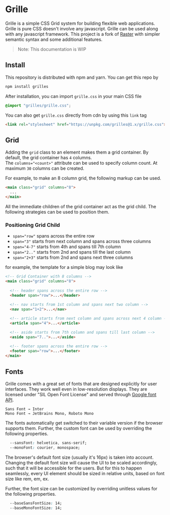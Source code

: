 # Grille
Grille is a simple CSS Grid system for building flexible web applications. Grille is pure CSS doesn't involve any javascript. Grille can be used along with any javascript framework. This project is a fork of [Raster](https://github.com/rsms/raster) with simpler semantic syntax and some additional features.

> Note: This documentation is WIP

## Install

This repository is distributed with npm and yarn. You can get this repo by

```bash
npm install grilles 
```

After installation, you can import ```grille.css``` in your main CSS file

```css
@import "grilles/grille.css";
```

You can also get ```grille.css``` directly from cdn by using this `link` tag

```html
<link rel="stylesheet" href="https://unpkg.com/grilles@1.x/grille.css">
```


## Grid

Adding the ```grid``` class to an element makes them a grid container. By default, the grid container has ```4``` columns. <br />
The ```columns="<count>"``` attribute can be used to specify column count. At maximum ```30``` columns can be created. 

For example, to make an 8 column grid, the following markup can be used.

```html
<main class="grid" columns="8">
  ...
</main>
```
All the immediate children of the grid container act as the grid child. The following strategies can be used to position them.

### Positioning Grid Child
- ```span="row"``` spans across the entire row <br/>
- ```span="3"``` starts from next column and spans across three columns <br/>
- ```span="4-7"``` starts from 4th and spans till 7th column <br/>
- ```span="2.."``` starts from 2nd and spans till the last column <br/>
- ```span="2+3"``` starts from 2nd and spans next three columns

for example, the template for a simple blog may look like
```html
<!-- Grid Container with 8 columns -->
<main class="grid" columns="8"> 
  
  <!-- header spans across the entire row -->
  <header span="row">...</header> 
  
  <!-- nav starts from 1st column and spans next two column -->
  <nav span="1+2">...</nav>

  <!-- article starts from next column and spans across next 4 column -->
  <article span="4">...</article> 

  <!-- aside starts from 7th column and spans till last column -->
  <aside span="7..">...</aside> 
  
  <!-- footer spans across the entire row -->
  <footer span="row">...</footer>
</main>
```
## Fonts
Grille comes with a great set of fonts that are designed explicitly for user interfaces. They work well even in low-resolution displays. They are licensed under "SIL Open Font License" and served through [Google font API](https://developers.google.com/fonts/docs/css2).

```
Sans Font → Inter
Mono Font → JetBrains Mono, Roboto Mono
```

The fonts automatically get switched to their variable version if the browser supports them. Further, the custom font can be used by overriding the following properties.


```css
  --sansFont: helvetica, sans-serif;
  --monoFont: courier, monospace;
```


The browser's default font size (usually it's 16px) is taken into account. Changing the default font size will cause the UI to be scaled accordingly, such that it will be accessible for the users. But for this to happen seamlessly, every UI element should be sized in relative units, based on font size like rem, em, ex.<br/>

Further, the font size can be customized by overriding unitless values for the following properties.

``` css
  --baseSansFontSize: 14;
  --baseMonoFontSize: 14;
```
